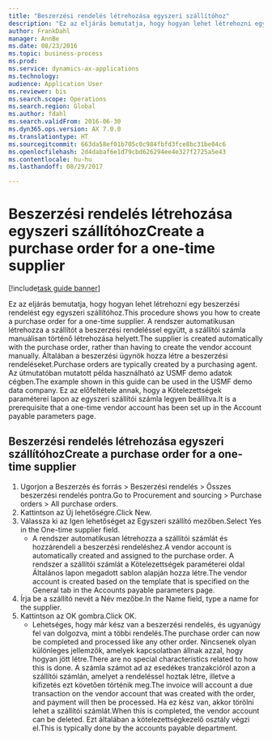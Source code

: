 ```yaml
--- 
title: "Beszerzési rendelés létrehozása egyszeri szállítóhoz"
description: "Ez az eljárás bemutatja, hogy hogyan lehet létrehozni egy beszerzési rendelést egy egyszeri szállítóhoz."
author: FrankDahl
manager: AnnBe
ms.date: 08/23/2016
ms.topic: business-process
ms.prod: 
ms.service: dynamics-ax-applications
ms.technology: 
audience: Application User
ms.reviewer: bis
ms.search.scope: Operations
ms.search.region: Global
ms.author: fdahl
ms.search.validFrom: 2016-06-30
ms.dyn365.ops.version: AX 7.0.0
ms.translationtype: HT
ms.sourcegitcommit: 663da58ef01b705c0c984fbfd3fce8bc31be04c6
ms.openlocfilehash: 2d4dabaf6e1d79cbd626294ee4e327f2725a5e43
ms.contentlocale: hu-hu
ms.lasthandoff: 08/29/2017

---
```

# <a name="create-a-purchase-order-for-a-one-time-supplier"></a><span data-ttu-id="10ce2-103">Beszerzési rendelés létrehozása egyszeri szállítóhoz</span><span class="sxs-lookup"><span data-stu-id="10ce2-103">Create a purchase order for a one-time supplier</span></span>

[!include[task guide banner](../../includes/task-guide-banner.md)]

<span data-ttu-id="10ce2-104">Ez az eljárás bemutatja, hogy hogyan lehet létrehozni egy beszerzési rendelést egy egyszeri szállítóhoz.</span><span class="sxs-lookup"><span data-stu-id="10ce2-104">This procedure shows you how to create a purchase order for a one-time supplier.</span></span> <span data-ttu-id="10ce2-105">A rendszer automatikusan létrehozza a szállítót a beszerzési rendeléssel együtt, a szállítói számla manuálisan történő létrehozása helyett.</span><span class="sxs-lookup"><span data-stu-id="10ce2-105">The supplier is created automatically with the purchase order, rather than having to create the vendor account manually.</span></span> <span data-ttu-id="10ce2-106">Általában a beszerzési ügynök hozza létre a beszerzési rendeléseket.</span><span class="sxs-lookup"><span data-stu-id="10ce2-106">Purchase orders are typically created by a purchasing agent.</span></span> <span data-ttu-id="10ce2-107">Az útmutatóban mutatott példa használható az USMF demo adatok cégben.</span><span class="sxs-lookup"><span data-stu-id="10ce2-107">The example shown in this guide can be used in the USMF demo data company.</span></span> <span data-ttu-id="10ce2-108">Ez az előfeltétele annak, hogy a Kötelezettségek paraméterei lapon az egyszeri szállítói számla legyen beállítva.</span><span class="sxs-lookup"><span data-stu-id="10ce2-108">It is a prerequisite that a one-time vendor account has been set up in the Account payable parameters page.</span></span>


## <a name="create-a-purchase-order-for-a-one-time-supplier"></a><span data-ttu-id="10ce2-109">Beszerzési rendelés létrehozása egyszeri szállítóhoz</span><span class="sxs-lookup"><span data-stu-id="10ce2-109">Create a purchase order for a one-time supplier</span></span>
1. <span data-ttu-id="10ce2-110">Ugorjon a Beszerzés és forrás > Beszerzési rendelés > Összes beszerzési rendelés pontra.</span><span class="sxs-lookup"><span data-stu-id="10ce2-110">Go to Procurement and sourcing > Purchase orders > All purchase orders.</span></span>
2. <span data-ttu-id="10ce2-111">Kattintson az Új lehetőségre.</span><span class="sxs-lookup"><span data-stu-id="10ce2-111">Click New.</span></span>
3. <span data-ttu-id="10ce2-112">Válassza ki az Igen lehetőséget az Egyszeri szállító mezőben.</span><span class="sxs-lookup"><span data-stu-id="10ce2-112">Select Yes in the One-time supplier field.</span></span>
    * <span data-ttu-id="10ce2-113">A rendszer automatikusan létrehozza a szállítói számlát és hozzárendeli a beszerzési rendeléshez.</span><span class="sxs-lookup"><span data-stu-id="10ce2-113">A vendor account is automatically created and assigned to the purchase order.</span></span> <span data-ttu-id="10ce2-114">A rendszer a szállítói számlát a Kötelezettségek paraméterei oldal Általános lapon megadott sablon alapján hozza létre.</span><span class="sxs-lookup"><span data-stu-id="10ce2-114">The vendor account is created based on the template that is specified on the General tab in the Accounts payable parameters page.</span></span>  
4. <span data-ttu-id="10ce2-115">Írja be a szállító nevét a Név mezőbe.</span><span class="sxs-lookup"><span data-stu-id="10ce2-115">In the Name field, type a name for the supplier.</span></span>
5. <span data-ttu-id="10ce2-116">Kattintson az OK gombra.</span><span class="sxs-lookup"><span data-stu-id="10ce2-116">Click OK.</span></span>
    * <span data-ttu-id="10ce2-117">Lehetséges, hogy már kész van a beszerzési rendelés, és ugyanúgy fel van dolgozva, mint a többi rendelés.</span><span class="sxs-lookup"><span data-stu-id="10ce2-117">The purchase order can now be completed and processed like any other order.</span></span> <span data-ttu-id="10ce2-118">Nincsenek olyan különleges jellemzők, amelyek kapcsolatban állnak azzal, hogy hogyan jött létre.</span><span class="sxs-lookup"><span data-stu-id="10ce2-118">There are no special characteristics related to how this is done.</span></span> <span data-ttu-id="10ce2-119">A számla számot ad az esedékes tranzakcióról azon a szállítói számlán, amelyet a rendeléssel hoztak létre, illetve a kifizetés ezt követően történik meg.</span><span class="sxs-lookup"><span data-stu-id="10ce2-119">The invoice will account a due transaction on the vendor account that was created with the order, and payment will then be processed.</span></span> <span data-ttu-id="10ce2-120">Ha ez kész van, akkor törölni lehet a szállítói számlát.</span><span class="sxs-lookup"><span data-stu-id="10ce2-120">When this is completed, the vendor account can be deleted.</span></span> <span data-ttu-id="10ce2-121">Ezt általában a kötelezettségkezelő osztály végzi el.</span><span class="sxs-lookup"><span data-stu-id="10ce2-121">This is typically done by the accounts payable department.</span></span>  


